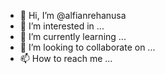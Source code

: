- 👋 Hi, I’m @alfianrehanusa
- 👀 I’m interested in ...
- 🌱 I’m currently learning ...
- 💞️ I’m looking to collaborate on ...
- 📫 How to reach me ...

<!---
alfianrehanusa/alfianrehanusa is a ✨ special ✨ repository because its `README.md` (this file) appears on your GitHub profile.
You can click the Preview link to take a look at your changes.
--->
